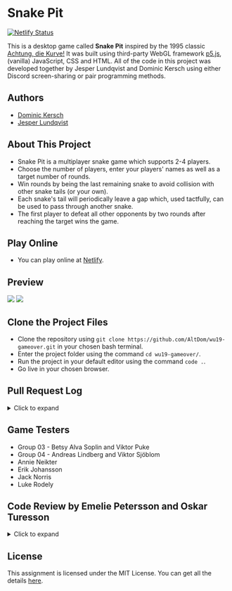 # Snake Pit 
[![Netlify Status](https://api.netlify.com/api/v1/badges/c23cfb71-0d44-499a-9c12-7cca55ac8b1c/deploy-status)](https://app.netlify.com/sites/snake-pit/deploys) 

This is a desktop game called **Snake Pit** inspired by the 1995 classic [Achtung, die Kurve!](https://en.wikipedia.org/wiki/Achtung,_die_Kurve!) It was built using third-party WebGL framework [p5.js](https://p5js.org/), (vanilla) JavaScript, CSS and HTML. All of the code in this project was developed together by Jesper Lundqvist and Dominic Kersch using either Discord screen-sharing or pair programming methods.

## Authors
* [Dominic Kersch](https://github.com/AltDom)
* [Jesper Lundqvist](https://github.com/jesperlndqvst)

## About This Project
* Snake Pit is a multiplayer snake game which supports 2-4 players. 
* Choose the number of players, enter your players' names as well as a target number of rounds. 
* Win rounds by being the last remaining snake to avoid collision with other snake tails (or your own).
* Each snake's tail will periodically leave a gap which, used tactfully, can be used to pass through another snake.
* The first player to defeat all other opponents by two rounds after reaching the target wins the game. 

## Play Online 
* You can play online at [Netlify](http://snake-pit.netlify.com).

## Preview

<img src="https://i.imgur.com/TRtnKFR.png">
<img src="https://i.imgur.com/ukxHNHh.png">

## Clone the Project Files
* Clone the repository using `git clone https://github.com/AltDom/wu19-gameover.git` in your chosen bash terminal.
* Enter the project folder using the command `cd wu19-gameover/`.
* Run the project in your default editor using the command `code .`.
* Go live in your chosen browser.

## Pull Request Log
<details><summary>Click to expand</summary>
  <a href="https://github.com/AltDom/wu19-gameover/pull/1" >#1 - Create initial snake class</a><br> 
  <a href="https://github.com/AltDom/wu19-gameover/pull/2" >#2 - Add logic for making a trail</a><br>   
  <a href="https://github.com/AltDom/wu19-gameover/pull/3" >#3 - Remove canvas refresh and show()</a><br>   
  <a href="https://github.com/AltDom/wu19-gameover/pull/4" >#4 - Add function to track collisions</a><br>   
  <a href="https://github.com/AltDom/wu19-gameover/pull/5" >#5 - Refactor the code structure</a><br> 
  <a href="https://github.com/AltDom/wu19-gameover/pull/6" >#6 - Code steering and dual snake collision</a><br> 
  <a href="https://github.com/AltDom/wu19-gameover/pull/7" >#7 - Create object for players data and add four player support</a><br> 
  <a href="https://github.com/AltDom/wu19-gameover/pull/8" >#8 - Randomise start direction and loop boundaries</a><br> 
  <a href="https://github.com/AltDom/wu19-gameover/pull/9" >#9 - Add logic for creating holes in the snake</a><br> 
  <a href="https://github.com/AltDom/wu19-gameover/pull/10" >#10 - Game over individual snakes and global boundaries</a><br> 
  <a href="https://github.com/AltDom/wu19-gameover/pull/11" >#11 - Number players select, background and css file</a><br> 
  <a href="https://github.com/AltDom/wu19-gameover/pull/12" >#12 - Stop game and p5 draw() loop with global game over</a><br> 
  <a href="https://github.com/AltDom/wu19-gameover/pull/13" >#13 - Add logic for restarting the game</a><br> 
  <a href="https://github.com/AltDom/wu19-gameover/pull/14" >#14 - Determine the winning snake</a><br> 
  <a href="https://github.com/AltDom/wu19-gameover/pull/15" >#15 - Build scoreboard logic</a><br> 
  <a href="https://github.com/AltDom/wu19-gameover/pull/16" >#16 - Create LICENSE file</a><br> 
  <a href="https://github.com/AltDom/wu19-gameover/pull/17" >#17 - Create initial styling</a><br> 
  <a href="https://github.com/AltDom/wu19-gameover/pull/18" >#18 - Progress start screen and game screen design</a><br> 
  <a href="https://github.com/AltDom/wu19-gameover/pull/19" >#19 - Create logic for start game button when players have input values</a><br> 
  <a href="https://github.com/AltDom/wu19-gameover/pull/20" >#20 - Template literals and carry start screen logic through to game screen</a><br> 
  <a href="https://github.com/AltDom/wu19-gameover/pull/21" >#21 - Finish scoreboard logic</a><br> 
  <a href="https://github.com/AltDom/wu19-gameover/pull/22" >#22 - Add player name into players object</a><br> 
  <a href="https://github.com/AltDom/wu19-gameover/pull/23" >#23 - Fix multiplayer capability and coloring / Restructure game functions and event listeners</a><br> 
  <a href="https://github.com/AltDom/wu19-gameover/pull/24" >#24 - Change game speed and canvas size, new game logic and blinking text</a><br> 
  <a href="https://github.com/AltDom/wu19-gameover/pull/25" >#25 - Add victory message, "are you sure" button and include invincibility while invisible</a><br> 
  <a href="https://github.com/AltDom/wu19-gameover/pull/26" >#26 - Keyboard steering, restart function, .editorconfig file and bug fixes</a><br> 
  <a href="https://github.com/AltDom/wu19-gameover/pull/27" >#27 - Scoreboard sorting, rename variables and write README.md</a><br> 
  <a href="https://github.com/AltDom/wu19-gameover/pull/28" >#28 - Form validations and add display of steering keys</a><br> 
  <a href="https://github.com/AltDom/wu19-gameover/pull/29" >#29 - Set favicon, snake image and change controls</a><br> 
  <a href="https://github.com/AltDom/wu19-gameover/pull/30" >#30 - Update README.md</a><br> 
  <a href="https://github.com/AltDom/wu19-gameover/pull/31" >#31 - Update README.md</a><br> 
  <a href="https://github.com/AltDom/wu19-gameover/pull/32" >#32 - Code review by Group 11</a><br> 
  <a href="https://github.com/AltDom/wu19-gameover/pull/33" >#33 - Fix Chrome and Firefox rendering faults</a><br> 
  <a href="https://github.com/AltDom/wu19-gameover/pull/34" >#34 - Pull request log :)</a>
</details>

## Game Testers
* Group 03 - Betsy Alva Soplin and Viktor Puke
* Group 04 - Andreas Lindberg and Viktor Sjöblom
* Annie Neikter
* Erik Johansson
* Jack Norris
* Luke Rodely

## Code Review by Emelie Petersson and Oskar Turesson
<details><summary>Click to expand</summary>
<ul>
<li>Overall - Clear naming of functions, makes the code easy to read</li>

<li>Overall - Consistent alignment and easy to see start and ending point of code blocks</li>

<li>Snake.js 43: "this.x + this.increment * Math.sin(this.angle)" is repeated three times, consider storing it in a variable to shorten the code and make it easier to understand</li>

<li>Snake.js 50: "this.y + this.increment * Math.cos(this.angle)" is repeated three times, consider storing it in a variable to shorten the code and make it easier to understand</li>

<li>functions.js - Keep all variables in data.js to keep functions.js shorter</li>

<li>functions.js - Consider adding some comments to make it clear where and when function is used. Also good to describe what a function does</li>

<li>functions.js:31-34 / 74-79 - Try keep styling in separate css-files and add it with classes instead of directly in the js-file</li>

<li>functions.js:108 - Try using more descriptive variable names instead of ex. inputEls use playerNamesInput to make it a bit more understandable</li>

<li>functions.js:113-119 - Consider adding a check for how big the e.target.value is, now you can just change the html so you can play infinite amount of rounds instead of your html limit of 999</li>

<li>functions.js:123 - Consider adding a check so the player can’t be named ” ”, easy to do with a trim to the currentValue.value</li>
</ul>
</details>

## License
This assignment is licensed under the MIT License. You can get all the details [here](https://github.com/AltDom/wu19-gameover/LICENSE). 

